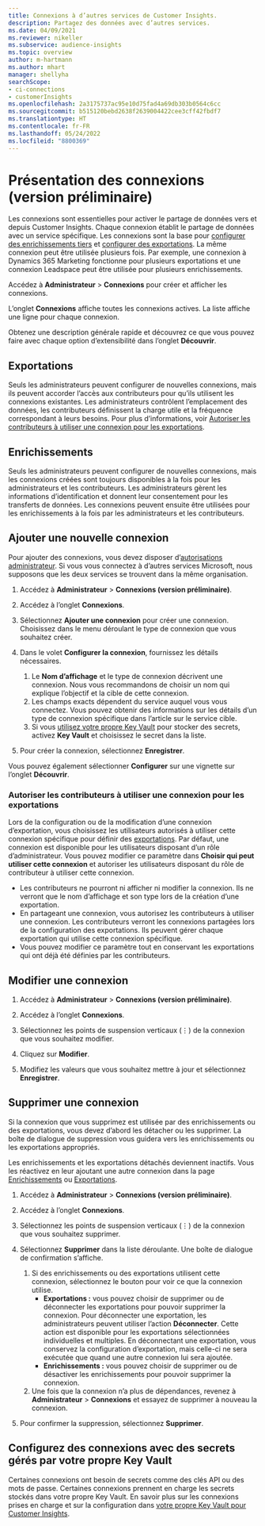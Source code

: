 ```yaml
---
title: Connexions à d’autres services de Customer Insights.
description: Partagez des données avec d’autres services.
ms.date: 04/09/2021
ms.reviewer: nikeller
ms.subservice: audience-insights
ms.topic: overview
author: m-hartmann
ms.author: mhart
manager: shellyha
searchScope:
- ci-connections
- customerInsights
ms.openlocfilehash: 2a3175737ac95e10d75fad4a69db303b0564c6cc
ms.sourcegitcommit: b515120bebd2638f2639004422cee3cff42fbdf7
ms.translationtype: HT
ms.contentlocale: fr-FR
ms.lasthandoff: 05/24/2022
ms.locfileid: "8800369"
---
```

# <a name="connections-preview-overview"></a>Présentation des connexions (version préliminaire)

Les connexions sont essentielles pour activer le partage de données vers et depuis Customer Insights. Chaque connexion établit le partage de données avec un service spécifique. Les connexions sont la base pour [configurer des enrichissements tiers](enrichment-hub.md) et [configurer des exportations](export-destinations.md). La même connexion peut être utilisée plusieurs fois. Par exemple, une connexion à Dynamics 365 Marketing fonctionne pour plusieurs exportations et une connexion Leadspace peut être utilisée pour plusieurs enrichissements.

Accédez à **Administrateur** > **Connexions** pour créer et afficher les connexions.

L’onglet **Connexions** affiche toutes les connexions actives. La liste affiche une ligne pour chaque connexion.

Obtenez une description générale rapide et découvrez ce que vous pouvez faire avec chaque option d’extensibilité dans l’onglet **Découvrir**.

## <a name="exports"></a>Exportations

Seuls les administrateurs peuvent configurer de nouvelles connexions, mais ils peuvent accorder l’accès aux contributeurs pour qu’ils utilisent les connexions existantes. Les administrateurs contrôlent l’emplacement des données, les contributeurs définissent la charge utile et la fréquence correspondant à leurs besoins. Pour plus d’informations, voir [Autoriser les contributeurs à utiliser une connexion pour les exportations](#allow-contributors-to-use-a-connection-for-exports).

## <a name="enrichments"></a>Enrichissements

Seuls les administrateurs peuvent configurer de nouvelles connexions, mais les connexions créées sont toujours disponibles à la fois pour les administrateurs et les contributeurs. Les administrateurs gèrent les informations d’identification et donnent leur consentement pour les transferts de données. Les connexions peuvent ensuite être utilisées pour les enrichissements à la fois par les administrateurs et les contributeurs.

## <a name="add-a-new-connection"></a>Ajouter une nouvelle connexion

Pour ajouter des connexions, vous devez disposer d’[autorisations administrateur](permissions.md). Si vous vous connectez à d’autres services Microsoft, nous supposons que les deux services se trouvent dans la même organisation.

1. Accédez à **Administrateur** > **Connexions (version préliminaire)**.

1. Accédez à l’onglet **Connexions**.

1. Sélectionnez **Ajouter une connexion** pour créer une connexion. Choisissez dans le menu déroulant le type de connexion que vous souhaitez créer.

1. Dans le volet **Configurer la connexion**, fournissez les détails nécessaires.
   1. Le **Nom d’affichage** et le type de connexion décrivent une connexion. Nous vous recommandons de choisir un nom qui explique l’objectif et la cible de cette connexion.
   1. Les champs exacts dépendent du service auquel vous vous connectez. Vous pouvez obtenir des informations sur les détails d’un type de connexion spécifique dans l’article sur le service cible.
   1. Si vous [utilisez votre propre Key Vault](use-azure-key-vault.md) pour stocker des secrets, activez **Key Vault** et choisissez le secret dans la liste.

1. Pour créer la connexion, sélectionnez **Enregistrer**.

Vous pouvez également sélectionner **Configurer** sur une vignette sur l’onglet **Découvrir**.

### <a name="allow-contributors-to-use-a-connection-for-exports"></a>Autoriser les contributeurs à utiliser une connexion pour les exportations

Lors de la configuration ou de la modification d’une connexion d’exportation, vous choisissez les utilisateurs autorisés à utiliser cette connexion spécifique pour définir des [exportations](export-destinations.md). Par défaut, une connexion est disponible pour les utilisateurs disposant d’un rôle d’administrateur. Vous pouvez modifier ce paramètre dans **Choisir qui peut utiliser cette connexion** et autoriser les utilisateurs disposant du rôle de contributeur à utiliser cette connexion.

- Les contributeurs ne pourront ni afficher ni modifier la connexion. Ils ne verront que le nom d’affichage et son type lors de la création d’une exportation.
- En partageant une connexion, vous autorisez les contributeurs à utiliser une connexion. Les contributeurs verront les connexions partagées lors de la configuration des exportations. Ils peuvent gérer chaque exportation qui utilise cette connexion spécifique.
- Vous pouvez modifier ce paramètre tout en conservant les exportations qui ont déjà été définies par les contributeurs.

## <a name="edit-a-connection"></a>Modifier une connexion

1. Accédez à **Administrateur** > **Connexions (version préliminaire)**.

1. Accédez à l’onglet **Connexions**.

1. Sélectionnez les points de suspension verticaux (&vellip;) de la connexion que vous souhaitez modifier.

1. Cliquez sur **Modifier**.

1. Modifiez les valeurs que vous souhaitez mettre à jour et sélectionnez **Enregistrer**.

## <a name="remove-a-connection"></a>Supprimer une connexion

Si la connexion que vous supprimez est utilisée par des enrichissements ou des exportations, vous devez d’abord les détacher ou les supprimer. La boîte de dialogue de suppression vous guidera vers les enrichissements ou les exportations appropriés.

Les enrichissements et les exportations détachés deviennent inactifs. Vous les réactivez en leur ajoutant une autre connexion dans la page [Enrichissements](enrichment-hub.md) ou [Exportations](export-destinations.md).

1. Accédez à **Administrateur** > **Connexions (version préliminaire)**.

1. Accédez à l’onglet **Connexions**.

1. Sélectionnez les points de suspension verticaux (&vellip;) de la connexion que vous souhaitez supprimer.

1. Sélectionnez **Supprimer** dans la liste déroulante. Une boîte de dialogue de confirmation s’affiche.

   1. Si des enrichissements ou des exportations utilisent cette connexion, sélectionnez le bouton pour voir ce que la connexion utilise.
      - **Exportations :** vous pouvez choisir de supprimer ou de déconnecter les exportations pour pouvoir supprimer la connexion. Pour déconnecter une exportation, les administrateurs peuvent utiliser l’action **Déconnecter**. Cette action est disponible pour les exportations sélectionnées individuelles et multiples. En déconnectant une exportation, vous conservez la configuration d’exportation, mais celle-ci ne sera exécutée que quand une autre connexion lui sera ajoutée.
      - **Enrichissements :** vous pouvez choisir de supprimer ou de désactiver les enrichissements pour pouvoir supprimer la connexion.
   1. Une fois que la connexion n’a plus de dépendances, revenez à **Administrateur** > **Connexions** et essayez de supprimer à nouveau la connexion.

1. Pour confirmer la suppression, sélectionnez **Supprimer**.

## <a name="set-up-connections-with-secrets-managed-by-your-own-key-vault"></a>Configurez des connexions avec des secrets gérés par votre propre Key Vault

Certaines connexions ont besoin de secrets comme des clés API ou des mots de passe. Certaines connexions prennent en charge les secrets stockés dans votre propre Key Vault. En savoir plus sur les connexions prises en charge et sur la configuration dans [votre propre Key Vault pour Customer Insights](use-azure-key-vault.md).
